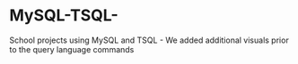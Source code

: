 # MySQL-TSQL-
School projects using MySQL and TSQL - We added additional visuals prior to the query language commands
